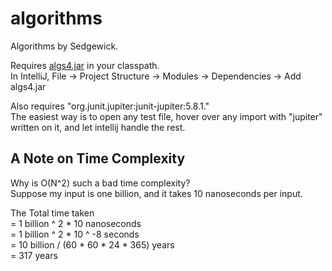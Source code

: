 # algorithms

Algorithms by Sedgewick.

Requires [algs4.jar](https://algs4.cs.princeton.edu/code/algs4.jar) in your classpath.  
In IntelliJ, File -> Project Structure -> Modules -> Dependencies -> Add algs4.jar

Also requires "org.junit.jupiter:junit-jupiter:5.8.1."  
The easiest way is to open any test file, hover over any import with "jupiter" written on it,
and let intellij handle the rest.

## A Note on Time Complexity

Why is O(N^2) such a bad time complexity?  
Suppose my input is one billion, and it takes 10 nanoseconds per input.

The Total time taken  
= 1 billion ^ 2 * 10 nanoseconds  
= 1 billion ^ 2 * 10 ^ -8 seconds  
= 10 billion / (60 * 60 * 24 * 365) years  
= 317 years
